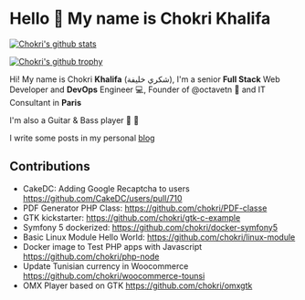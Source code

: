 # Hello 👋 My name is Chokri Khalifa
[![Chokri's github stats](https://github-readme-stats.vercel.app/api?username=chokri&theme=jolly&border_radius=10&hide_border=true)](https://github.com/tentacode/github-readme-stats)

[![Chokri's github trophy](https://github-profile-trophy.vercel.app/?username=chokri&column=4&theme=radical&no-frame=true)](https://github.com/tentacode/github-profile-trophy)

Hi! My name is Chokri **Khalifa** (شكري خليفة), I'm a senior **Full Stack** Web Developer and **DevOps** Engineer :computer:, Founder of @octavetn :dart: and IT Consultant in **Paris**

I'm also a Guitar & Bass player :guitar: :metal: 

I write some posts in my personal [blog](https://kaliex.co)

## Contributions

* CakeDC: Adding Google Recaptcha to users https://github.com/CakeDC/users/pull/710
* PDF Generator PHP Class: https://github.com/chokri/PDF-classe
* GTK kickstarter: https://github.com/chokri/gtk-c-example 
* Symfony 5 dockerized: https://github.com/chokri/docker-symfony5
* Basic Linux Module Hello World: https://github.com/chokri/linux-module
* Docker image to Test PHP apps with Javascript https://github.com/chokri/php-node
* Update Tunisian currency in Woocommerce https://github.com/chokri/woocommerce-tounsi
* OMX Player based on GTK https://github.com/chokri/omxgtk

